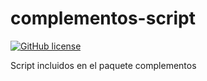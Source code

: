 # complementos-script

[![GitHub license](https://sinfallas.files.wordpress.com/2016/02/gpl.png)](https://github.com/xanadu-linux/complementos-script/blob/master/LICENSE)

Script incluidos en el paquete complementos
